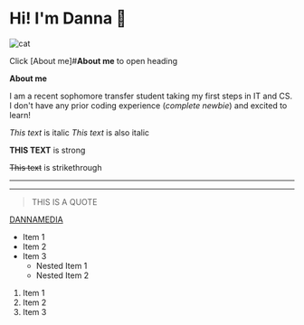 <!-- Headings -->
# Hi! I'm Danna :mushroom:
![cat](https://user-images.githubusercontent.com/123142971/225958753-3d449735-024e-4a2f-b712-4d15f3e77915.png)

Click [About me]#**About me** to open heading


**About me**
<!-- paragraph -->
I am a recent sophomore transfer student taking my first steps in IT and CS. I don't have any prior coding experience (_complete newbie_) and excited to learn!  



<!-- Italics -->
*This text* is italic
_This text_ is also italic

<!-- Strong -->
**THIS TEXT** is strong 

<!-- Strikethrough -->
~~This text~~ is strikethrough

<!-- Horizontal Rule -->

---
___

<!-- Blockquote -->
>THIS IS A QUOTE

<!-- Linkg -->
[DANNAMEDIA](http://wwww.google.com)


<!-- UL-->
* Item 1
* Item 2
* Item 3 
    * Nested Item 1
    * Nested Item 2 

<!-- OL -->
1. Item 1
1. Item 2 
1. Item 3

